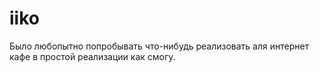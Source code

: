 # iiko
Было любопытно попробывать что-нибудь реализовать аля интернет кафе в простой реализации как смогу.
